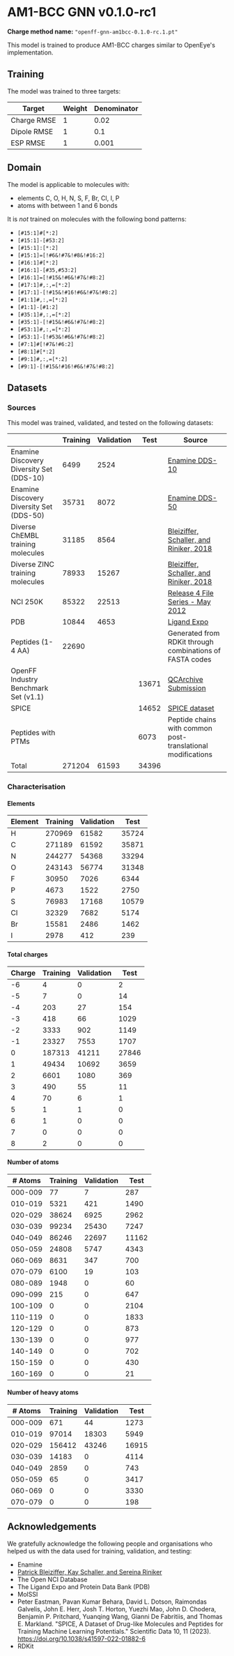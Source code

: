 # AM1-BCC GNN v0.1.0-rc1

**Charge method name:** `"openff-gnn-am1bcc-0.1.0-rc.1.pt"`

This model is trained to produce AM1-BCC charges similar to OpenEye's implementation.

## Training

The model was trained to three targets:

| Target      | Weight | Denominator |
|-------------|--------|-------------|
| Charge RMSE | 1      | 0.02        |
| Dipole RMSE | 1      | 0.1         |
| ESP RMSE    | 1      | 0.001       |


## Domain

The model is applicable to molecules with:

- elements C, O, H, N, S, F, Br, Cl, I, P
- atoms with between 1 and 6 bonds

It is *not* trained on molecules with the following bond patterns:

- `[#15:1]#[*:2]`
- `[#15:1]-[#53:2]`
- `[#15:1]:[*:2]`
- `[#15:1]=[!#6&!#7&!#8&!#16:2]`
- `[#16:1]#[*:2]`
- `[#16:1]-[#35,#53:2]`
- `[#16:1]=[!#15&!#6&!#7&!#8:2]`
- `[#17:1]#,:,=[*:2]`
- `[#17:1]-[!#15&!#16!#6&!#7&!#8:2]`
- `[#1:1]#,:,=[*:2]`
- `[#1:1]-[#1:2]`
- `[#35:1]#,:,=[*:2]`
- `[#35:1]-[!#15&!#6&!#7&!#8:2]`
- `[#53:1]#,:,=[*:2]`
- `[#53:1]-[!#53&!#6&!#7&!#8:2]`
- `[#7:1]#[!#7&!#6:2]`
- `[#8:1]#[*:2]`
- `[#9:1]#,:,=[*:2]`
- `[#9:1]-[!#15&!#16!#6&!#7&!#8:2]`

## Datasets

### Sources

This model was trained, validated, and tested on the following datasets:

|                                          | Training | Validation | Test  | Source                                                      |
|------------------------------------------|----------|------------|-------|-------------------------------------------------------------|
| Enamine Discovery Diversity Set (DDS-10) | 6499     | 2524       |       | [Enamine DDS-10][enamine-10240]                             |
| Enamine Discovery Diversity Set (DDS-50) | 35731    | 8072       |       | [Enamine DDS-50][enamine-50240]                             |
| Diverse ChEMBL training molecules        | 31185    | 8564       |       | [Bleiziffer, Schaller, and  Riniker, 2018][riniker]         |
| Diverse ZINC training molecules          | 78933    | 15267      |       | [Bleiziffer, Schaller, and  Riniker, 2018][riniker]         |
| NCI 250K                                 | 85322    | 22513      |       | [Release 4 File Series - May 2012][nci-250k]                |
| PDB                                      | 10844    | 4653       |       | [Ligand Expo][pdb]                                          |
| Peptides (1-4 AA)                        | 22690    |            |       | Generated from RDKit through combinations of FASTA codes    |
| OpenFF Industry Benchmark Set (v1.1)     |          |            | 13671 | [QCArchive Submission][qca-openff-benchmark]                |
| SPICE                                    |          |            | 14652 | [SPICE dataset][spice]                                      |
| Peptides with PTMs                       |          |            | 6073  | Peptide chains with common post-translational modifications |
| Total                                    | 271204   | 61593      | 34396 |                                                             |


[enamine-10240]: https://enamine.net/compound-libraries/diversity-libraries/dds-10560
[enamine-50240]: https://enamine.net/compound-libraries/diversity-libraries/dds-50240
[riniker]: https://doi.org/10.1021/acs.jcim.7b00663
[nci-250k]: https://cactus.nci.nih.gov/download/nci/
[pdb]: http://ligand-expo.rcsb.org/dictionaries/Components-smiles-stereo-oe.smi
[qca-openff-benchmark]: https://github.com/openforcefield/qca-dataset-submission/tree/master/submissions/2021-06-04-OpenFF-Industry-Benchmark-Season-1-v1.1
[spice]: https://doi.org/10.1038/s41597-022-01882-6

### Characterisation

#### Elements

| Element | Training | Validation | Test  |
|---------|----------|------------|-------|
| H       | 270969   | 61582      | 35724 |
| C       | 271189   | 61592      | 35871 |
| N       | 244277   | 54368      | 33294 |
| O       | 243143   | 56774      | 31348 |
| F       | 30950    | 7026       | 6344  |
| P       | 4673     | 1522       | 2750  |
| S       | 76983    | 17168      | 10579 |
| Cl      | 32329    | 7682       | 5174  |
| Br      | 15581    | 2486       | 1462  |
| I       | 2978     | 412        | 239   |

#### Total charges

| Charge | Training | Validation | Test  |
|--------|----------|------------|-------|
| -6     | 4        | 0          | 2     |
| -5     | 7        | 0          | 14    |
| -4     | 203      | 27         | 154   |
| -3     | 418      | 66         | 1029  |
| -2     | 3333     | 902        | 1149  |
| -1     | 23327    | 7553       | 1707  |
| 0      | 187313   | 41211      | 27846 |
| 1      | 49434    | 10692      | 3659  |
| 2      | 6601     | 1080       | 369   |
| 3      | 490      | 55         | 11    |
| 4      | 70       | 6          | 1     |
| 5      | 1        | 1          | 0     |
| 6      | 1        | 0          | 0     |
| 7      | 0        | 0          | 0     |
| 8      | 2        | 0          | 0     |


#### Number of atoms

| # Atoms | Training | Validation | Test  |
|---------|----------|------------|-------|
| 000-009 | 77       | 7          | 287   |
| 010-019 | 5321     | 421        | 1490  |
| 020-029 | 38624    | 6925       | 2962  |
| 030-039 | 99234    | 25430      | 7247  |
| 040-049 | 86246    | 22697      | 11162 |
| 050-059 | 24808    | 5747       | 4343  |
| 060-069 | 8631     | 347        | 700   |
| 070-079 | 6100     | 19         | 103   |
| 080-089 | 1948     | 0          | 60    |
| 090-099 | 215      | 0          | 647   |
| 100-109 | 0        | 0          | 2104  |
| 110-119 | 0        | 0          | 1833  |
| 120-129 | 0        | 0          | 873   |
| 130-139 | 0        | 0          | 977   |
| 140-149 | 0        | 0          | 702   |
| 150-159 | 0        | 0          | 430   |
| 160-169 | 0        | 0          | 21    |

#### Number of heavy atoms

| # Atoms | Training | Validation | Test  |
|---------|----------|------------|-------|
| 000-009 | 671      | 44         | 1273  |
| 010-019 | 97014    | 18303      | 5949  |
| 020-029 | 156412   | 43246      | 16915 |
| 030-039 | 14183    | 0          | 4114  |
| 040-049 | 2859     | 0          | 743   |
| 050-059 | 65       | 0          | 3417  |
| 060-069 | 0        | 0          | 3330  |
| 070-079 | 0        | 0          | 198   |



## Acknowledgements

We gratefully acknowledge the following people and organisations who helped us with the data used for training, validation, and testing:

- Enamine
- [Patrick Bleiziffer, Kay Schaller, and Sereina Riniker][riniker]
- The Open NCI Database
- The Ligand Expo and Protein Data Bank (PDB)
- MolSSI
- Peter Eastman, Pavan Kumar Behara, David L. Dotson, Raimondas Galvelis, John E. Herr, Josh T. Horton, Yuezhi Mao, John D. Chodera, Benjamin P. Pritchard, Yuanqing Wang, Gianni De Fabritiis, and Thomas E. Markland. "SPICE, A Dataset of Drug-like Molecules and Peptides for Training Machine Learning Potentials." Scientific Data 10, 11 (2023). https://doi.org/10.1038/s41597-022-01882-6
- RDKit

